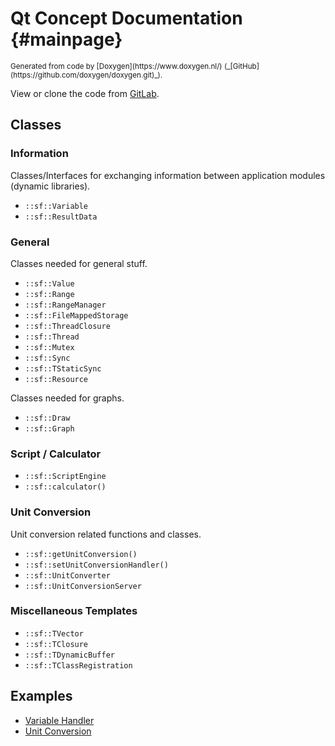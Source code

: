 # Qt Concept Documentation {#mainpage}

<small>
Generated from code by [Doxygen](https://www.doxygen.nl/) (_[GitHub](https://github.com/doxygen/doxygen.git)_).
</small>

View or clone the code from [GitLab](https://git.scanframe.com/shared).

## Classes

### Information

Classes/Interfaces for exchanging information between application modules (dynamic libraries).

* `::sf::Variable`
* `::sf::ResultData`

### General

Classes needed for general stuff.  

* `::sf::Value`
* `::sf::Range`
* `::sf::RangeManager`
* `::sf::FileMappedStorage`
* `::sf::ThreadClosure`
* `::sf::Thread`
* `::sf::Mutex`
* `::sf::Sync`
* `::sf::TStaticSync`
* `::sf::Resource`

Classes needed for graphs.

* `::sf::Draw`
* `::sf::Graph`

  
### Script / Calculator

* `::sf::ScriptEngine`
* `::sf::calculator()`

### Unit Conversion

Unit conversion related functions and classes.

* `::sf::getUnitConversion()`
* `::sf::setUnitConversionHandler()`
* `::sf::UnitConverter`
* `::sf::UnitConversionServer`

### Miscellaneous Templates

* `::sf::TVector`
* `::sf::TClosure`
* `::sf::TDynamicBuffer`
* `::sf::TClassRegistration`

## Examples

* [Variable Handler](sf-gii-Variable.html)
* [Unit Conversion](sf-gii-UnitConversionServer.html)

